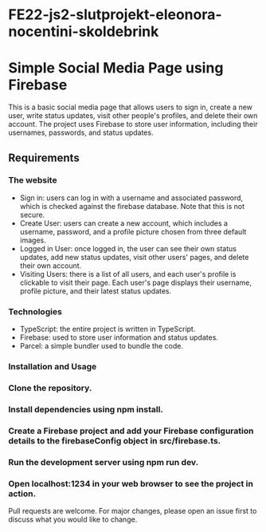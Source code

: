 # FE22-js2-slutprojekt-eleonora-nocentini-skoldebrink

# Simple Social Media Page using Firebase
This is a basic social media page that allows users to sign in, create a new user, write status updates, visit other people's profiles, and delete their own account. The project uses Firebase to store user information, including their usernames, passwords, and status updates.

## Requirements
### The website
* Sign in: users can log in with a username and associated password, which is checked against the firebase database. Note that this is not secure.
* Create User: users can create a new account, which includes a username, password, and a profile picture chosen from three default images.
* Logged in User: once logged in, the user can see their own status updates, add new status updates, visit other users' pages, and delete their own account.
* Visiting Users: there is a list of all users, and each user's profile is clickable to visit their page. Each user's page displays their username, profile picture, and their latest status updates.
### Technologies
* TypeScript: the entire project is written in TypeScript.
* Firebase: used to store user information and status updates.
* Parcel: a simple bundler used to bundle the code.
### Installation and Usage
### Clone the repository.
### Install dependencies using npm install.
### Create a Firebase project and add your Firebase configuration details to the firebaseConfig object in src/firebase.ts.
### Run the development server using npm run dev.
### Open localhost:1234 in your web browser to see the project in action.

Pull requests are welcome. For major changes, please open an issue first to discuss what you would like to change.


